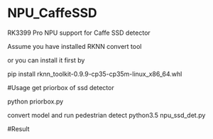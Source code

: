 # NPU_CaffeSSD
RK3399 Pro NPU support for Caffe SSD detector


Assume you have installed RKNN convert tool 

or you can install it first by 

pip install rknn_toolkit-0.9.9-cp35-cp35m-linux_x86_64.whl


#Usage
get priorbox of ssd detector

python priorbox.py

convert model and run pedestrian detect
python3.5 npu_ssd_det.py

#Result
